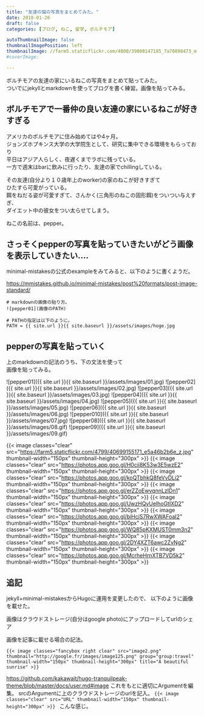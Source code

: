 ```yaml
---
title: "友達の猫の写真をまとめてみた。"
date: 2018-01-26
draft: false
categories: [ブログ, ねこ, 留学, ボルチモア]

autoThumbnailImage: false
thumbnailImagePosition: left
thumbnailImage: //farm5.staticflickr.com/4800/39808147185_7a70898473_m.jpg
#coverImage: 

---
```


ボルチモアの友達の家にいるねこの写真をまとめて貼ってみた。  
ついでにjekyllとmarkdownを使ってブログを書く練習。画像を貼ってみる。  

<!--more-->

<!-- toc -->

## ボルチモアで一番仲の良い友達の家にいるねこが好きすぎる

アメリカのボルチモアに住み始めてはや4ヶ月。  
ジョンズホプキンス大学の大学院生として、研究に集中できる環境をもらっており  
平日はアジア人らしく、夜遅くまでラボに残っている。  
一方で週末はbarに飲みに行ったり、友達の家でchillingしている。  

その友達(自分より１０歳年上のworker)の家のねこが好きすぎて  
ひたすら可愛がっている。  
餌をねだる姿が可愛すぎて、さんかく(三角形のねこの固形餌)をついつい与えすぎ、  
ダイエット中の彼女をつい太らせてしまう。  

ねこの名前は、pepper。  


## さっそくpepperの写真を貼っていきたいがどう画像を表示していきたい....

minimal-mistakesの公式のexampleをみてみると、以下のように書くようだ。  

<https://mmistakes.github.io/minimal-mistakes/post%20formats/post-image-standard/>

```
# markdownの画像の貼り方。
![pepper01](画像のPATH)

# PATHの指定は以下のように。
PATH = {{ site.url }}{{ site.baseurl }}/assets/images/hoge.jpg
```

## pepperの写真を貼っていく

上のmarkdownの記法のうち、下の文法を使って  
画像を貼ってみる。  


![pepper01]({{ site.url }}{{ site.baseurl }}/assets/images/01.jpg)
![pepper02]({{ site.url }}{{ site.baseurl }}/assets/images/02.jpg)
![pepper03]({{ site.url }}{{ site.baseurl }}/assets/images/03.jpg)
![pepper04]({{ site.url }}{{ site.baseurl }}/assets/images/04.jpg)
![pepper05]({{ site.url }}{{ site.baseurl }}/assets/images/05.jpg)
![pepper06]({{ site.url }}{{ site.baseurl }}/assets/images/06.jpg)
![pepper010]({{ site.url }}{{ site.baseurl }}/assets/images/07.jpg)
![pepper08]({{ site.url }}{{ site.baseurl }}/assets/images/08.gif)
![pepper09]({{ site.url }}{{ site.baseurl }}/assets/images/09.gif)

{{< image classes="clear" src="https://farm5.staticflickr.com/4799/40699155171_e5a46b2b6e_z.jpg" thumbnail-width="150px" thumbnail-height="300px" >}}
{{< image classes="clear" src="https://photos.app.goo.gl/H0cii8K53w3E5wzE2" thumbnail-width="150px" thumbnail-height="300px" >}}
{{< image classes="clear" src="https://photos.app.goo.gl/koQTbhkQ8feVvDLi2" thumbnail-width="150px" thumbnail-height="300px" >}}
{{< image classes="clear" src="https://photos.app.goo.gl/erZZoEwvqnnLzIDn1" thumbnail-width="150px" thumbnail-height="300px" >}}
{{< image classes="clear" src="https://photos.app.goo.gl/UwzHQvUelhoGtIXD2" thumbnail-width="150px" thumbnail-height="300px" >}}
{{< image classes="clear" src="https://photos.app.goo.gl/biHciS7RwXWAFoaI2" thumbnail-width="150px" thumbnail-height="300px" >}}
{{< image classes="clear" src="https://photos.app.goo.gl/WQ85pKXMUST0mm3n2" thumbnail-width="150px" thumbnail-height="300px" >}}
{{< image classes="clear" src="https://photos.app.goo.gl/2DY4XZT6awc2ZvNg2" thumbnail-width="150px" thumbnail-height="300px" >}}
{{< image classes="clear" src="https://photos.app.goo.gl/McrheHrnXTB7VD5k2" thumbnail-width="150px" thumbnail-height="300px" >}}

## 追記

jekyll+minimal-mistakesからHugoに運用を変更したので、
以下のように画像を載せた。

画像はクラウドストレージ(自分はgoogle photo)にアップロードしてurlのシェア

画像を記事に載せる場合の記法。
```
{{< image classes="fancybox right clear" src="image2.png" thumbnail="http://google.fr/images/image125.png" group="group:travel" thumbnail-width="150px" thumbnail-height="300px" title="A beautiful sunrise" >}}
```
<https://github.com/kakawait/hugo-tranquilpeak-theme/blob/master/docs/user.md#image>
これをもとに適切にArgumentを編集。
srcのArgumentに上のクラウドストレージのurlを記入。
`{{< image classes="clear" src="URL" thumbnail-width="150px" thumbnail-height="300px" >}}
`
こんな感じ。
